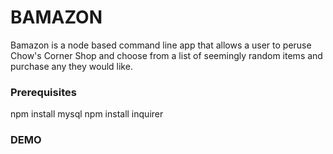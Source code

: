 # BAMAZON

Bamazon is a node based command line app that allows a user to peruse Chow's Corner Shop and choose from a list of 
seemingly random items and purchase any they would like.

### Prerequisites

npm install mysql
npm install inquirer

### DEMO

